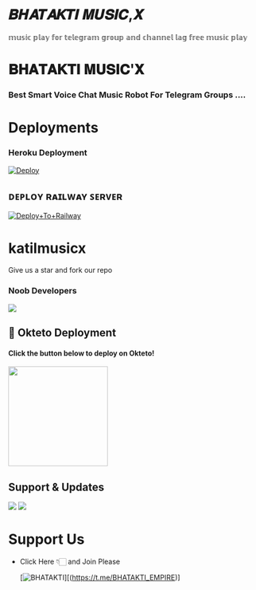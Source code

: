 # 𝑩𝑯𝑨𝑻𝑨𝑲𝑻𝑰 𝑴𝑼𝑺𝑰𝑪,𝑿
𝕞𝕦𝕤𝕚𝕔 𝕡𝕝𝕒𝕪 𝕗𝕠𝕣 𝕥𝕖𝕝𝕖𝕘𝕣𝕒𝕞 𝕘𝕣𝕠𝕦𝕡 𝕒𝕟𝕕 𝕔𝕙𝕒𝕟𝕟𝕖𝕝 𝕝𝕒𝕘 𝕗𝕣𝕖𝕖 𝕞𝕦𝕤𝕚𝕔 𝕡𝕝𝕒𝕪

#  𝐁𝐇𝐀𝐓𝐀𝐊𝐓𝐈 𝐌𝐔𝐒𝐈𝐂'𝐗

### Best Smart Voice Chat Music Robot For Telegram Groups ....


  
# Deployments
  
### Heroku Deployment
  
  [![Deploy](https://www.herokucdn.com/deploy/button.svg)](https://heroku.com/deploy?template=https://github.com/bhumiharsaurabh/katilmusicx)

 





 
  ## ᴅᴇᴘʟᴏʏ ʀᴀɪʟᴡᴀʏ ꜱᴇʀᴠᴇʀ </h4>

[![Deploy+To+Railway](https://railway.app/button.svg)](https://railway.app/new/template?template=https://github.com/bhumiharsaurabh/katilmuiscx&envs=SESSION_NAME,BOT_TOKEN,BOT_NAME,API_ID,API_HASH,SUDO_USERS,DURATION_LIMIT)

  

  
# katilmusicx
Give us a star and fork our repo
  
  
  
### Noob Developers 
  
<a href="https://t.me/tera_baap_katil"><img src="https://img.shields.io/badge/KATIL-ReD.svg?style=for-the-badge&logo=Python"></a> 
  
  

## 🚀 Okteto Deployment

<h4>Click the button below to deploy on Okteto!</h4>
<a href="https://cloud.okteto.com/deploy?repository=https://github.com/bhumiharsaurabh/katilmusicx"><img src="https://img.shields.io/badge/Deploy%20To%20Okteto-informational?style=for-the-badge&logo=Okteto" width="200""/></a>

## Support & Updates 
<a href="https://t.me/FULL_MASTI_CLUBS"><img src="https://img.shields.io/badge/Join-Group%20Support-blue.svg?style=for-the-badge&logo=Telegram"></a> <a href="https://t.me/HEARTBROKENPERSON1"><img src="https://img.shields.io/badge/Join-Updates%20Channel-blue.svg?style=for-the-badge&logo=Telegram"></a>
  
# Support Us
  
  
- Click Here 👇🏻 and Join Please
  
  [![BHATAKTI](https://telegra.ph/file/ffc06f183f2bad8a1c27e.jpg)][(https://t.me/BHATAKTI_EMPIRE)]
